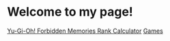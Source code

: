 # Welcome to my page!

[Yu-Gi-Oh! Forbidden Memories Rank Calculator](https://marcus-ferreira.github.io/yugiohcalculator)
[Games](https://marcus-ferreira.github.io/games/)